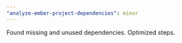 ```yaml
---
"analyze-ember-project-dependencies": minor
---
```


Found missing and unused dependencies. Optimized steps.
